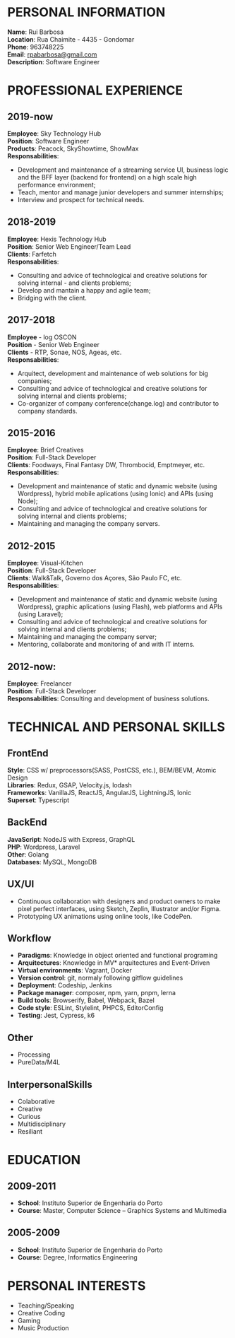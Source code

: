 # PERSONAL INFORMATION

**Name**: Rui Barbosa  
**Location**: Rua Chaimite - 4435 - Gondomar  
**Phone**: 963748225  
**Email**: rpabarbosa@gmail.com  
**Description**: Software Engineer

# PROFESSIONAL EXPERIENCE

## 2019-now
**Employee**: Sky Technology Hub  
**Position**: Software Engineer  
**Products**: Peacock, SkyShowtime, ShowMax  
****Responsabilities****:  
- Development and maintenance of a streaming service UI, business logic and the BFF layer (backend for frontend) on a high scale high performance environment;
- Teach, mentor and manage junior developers and summer internships;
- Interview and prospect for technical needs.

## 2018-2019
**Employee**: Hexis Technology Hub  
**Position**: Senior Web Engineer/Team Lead  
**Clients**: Farfetch  
**Responsabilities**:  
- Consulting and advice of technological and creative solutions for solving internal - and clients problems;
- Develop and mantain a happy and agile team;
- Bridging with the client.

## 2017-2018
**Employee** - log OSCON  
**Position** - Senior Web Engineer  
**Clients** - RTP, Sonae, NOS, Ageas, etc.  
**Responsabilities**:  
- Arquitect, development and maintenance of web solutions for big companies;
- Consulting and advice of technological and creative solutions for solving internal and clients problems;
- Co-organizer of company conference(change.log) and contributor to company standards.

## 2015-2016
**Employee**: Brief Creatives  
**Position**: Full-Stack Developer  
**Clients**: Foodways, Final Fantasy DW, Thrombocid, Emptmeyer, etc.  
**Responsabilities**:
- Development and maintenance of static and dynamic website (using Wordpress), hybrid mobile aplications (using Ionic) and APIs (using Node);
- Consulting and advice of technological and creative solutions for solving internal and clients problems;
- Maintaining and managing the company servers.

## 2012-2015
**Employee**: Visual-Kitchen  
**Position**: Full-Stack Developer  
**Clients**: Walk&Talk, Governo dos Açores, São Paulo FC, etc.  
**Responsabilities**:  
- Development and maintenance of static and dynamic website (using Wordpress), graphic aplications (using Flash), web platforms and APIs (using Laravel);
- Consulting and advice of technological and creative solutions for solving internal and clients problems;
- Maintaining and managing the company server;
- Mentoring, collaborate and monitoring of and with IT interns.

## 2012-now:
**Employee**: Freelancer  
**Position**: Full-Stack Developer  
**Responsabilities**: Consulting and development of business solutions.  

# TECHNICAL AND PERSONAL SKILLS

## FrontEnd
**Style**: CSS w/ preprocessors(SASS, PostCSS, etc.), BEM/BEVM, Atomic  Design  
**Libraries**: Redux, GSAP, Velocity.js, lodash  
**Frameworks**: VanillaJS, ReactJS, AngularJS, LightningJS, Ionic  
**Superset**: Typescript

## BackEnd
**JavaScript**: NodeJS with Express, GraphQL  
**PHP**: Wordpress, Laravel  
**Other**: Golang  
**Databases**: MySQL, MongoDB  

##  UX/UI
- Continuous collaboration with designers and product owners to make pixel perfect interfaces, using Sketch, Zeplin, Illustrator and/or Figma.  
- Prototyping UX animations using online tools, like CodePen.

## Workflow
- **Paradigms**: Knowledge in object oriented and functional programing
- **Arquitectures**: Knowledge in MV* arquitectures and Event-Driven
- **Virtual environments**: Vagrant, Docker
- **Version control**: git, normaly following gitflow guidelines
- **Deployment**: Codeship, Jenkins
- **Package manager**: composer, npm, yarn, pnpm, lerna
- **Build tools**: Browserify, Babel, Webpack, Bazel
- **Code style**: ESLint, Stylelint, PHPCS, EditorConfig
- **Testing**: Jest, Cypress, k6

## Other
- Processing
- PureData/M4L

## InterpersonalSkills
- Colaborative
- Creative
- Curious
- Multidisciplinary
- Resiliant

# EDUCATION

## 2009-2011
- **School**: Instituto Superior de Engenharia do Porto  
- **Course**: Master, Computer Science – Graphics Systems and Multimedia

## 2005-2009
- **School**: Instituto Superior de Engenharia do Porto  
- **Course**: Degree, Informatics Engineering  

# PERSONAL INTERESTS
- Teaching/Speaking
- Creative Coding
- Gaming
- Music Production
